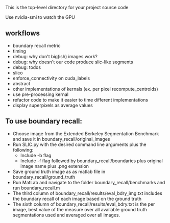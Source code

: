 This is the top-level directory for your project source code

Use nvidia-smi to watch the GPU

## workflows
 - boundary recall metric
 - timing
 - debug: why don't big(ish) images work?
 - debug: why doesn't our code produce slic-like segments
 - debug: todos
 - slico
 - enforce_connectivity on cuda_labels
 - abstract
 - other implementations of kernals (ex. per pixel recompute_centroids)
 - use pre-processing kernal
 - refactor code to make it easier to time different implementations
 - display superpixels as average values

## To use boundary recall:
 - Choose image from the Extended Berkeley Segmentation Benchmark and save it in boundary_recall/original_images
 - Run SLIC.py with the desired command line arguments plus the following:
   - Include -b flag
   - Include -f flag followed by boundary_recall/boundaries plus original image name plus .png extension
 - Save ground truth image as as matlab file in boundary_recall/ground_truth
 - Run MatLab and navigate to the folder boundary_recall/benchmarks and run boundary_recall.m
 - The third column of boundary_recall/results/eval_bdry_img.txt includes the boundary recall of each image based on the ground truth
 - The sixth column of boundary_recall/results/eval_bdry.txt is the per image, best value of the measure over all available ground truth segmentations used and averaged over all images. 
